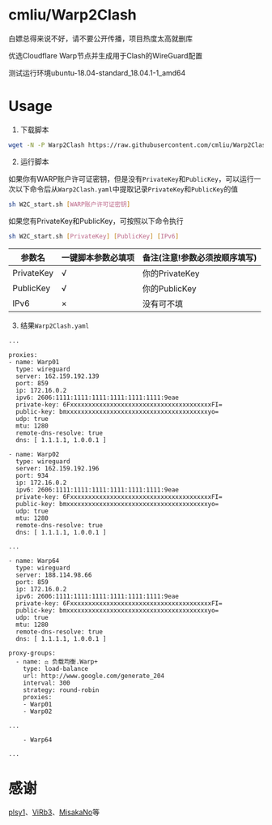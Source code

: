# cmliu/Warp2Clash

白嫖总得来说不好，请不要公开传播，项目热度太高就删库

优选Cloudflare Warp节点并生成用于Clash的WireGuard配置

测试运行环境ubuntu-18.04-standard_18.04.1-1_amd64

# Usage
1. 下载脚本
``` bash
wget -N -P Warp2Clash https://raw.githubusercontent.com/cmliu/Warp2Clash/main/W2C_start.sh && cd Warp2Clash && chmod +x W2C_start.sh
```

2. 运行脚本

如果你有WARP账户许可证密钥，但是没有`PrivateKey`和`PublicKey`，可以运行一次以下命令后从`Warp2Clash.yaml`中提取记录`PrivateKey`和`PublicKey`的值
``` bash
sh W2C_start.sh [WARP账户许可证密钥]
```

如果您有PrivateKey和PublicKey，可按照以下命令执行

``` bash
sh W2C_start.sh [PrivateKey] [PublicKey] [IPv6]
```

| 参数名|  一键脚本参数必填项 | 备注(注意!参数必须按顺序填写)  |
|--------------------------|---------------------------------|-----------------|
| PrivateKey  | √ | 你的PrivateKey |
| PublicKey   | √ | 你的PublicKey |
| IPv6  | × | 没有可不填 |

3. 结果`Warp2Clash.yaml`
```
...

proxies:
- name: Warp01
  type: wireguard
  server: 162.159.192.139
  port: 859
  ip: 172.16.0.2
  ipv6: 2606:1111:1111:1111:1111:1111:1111:9eae
  private-key: 6FxxxxxxxxxxxxxxxxxxxxxxxxxxxxxxxxxxxxxxxFI=
  public-key: bmxxxxxxxxxxxxxxxxxxxxxxxxxxxxxxxxxxxxxxxyo=
  udp: true
  mtu: 1280
  remote-dns-resolve: true
  dns: [ 1.1.1.1, 1.0.0.1 ]

- name: Warp02
  type: wireguard
  server: 162.159.192.196
  port: 934
  ip: 172.16.0.2
  ipv6: 2606:1111:1111:1111:1111:1111:1111:9eae
  private-key: 6FxxxxxxxxxxxxxxxxxxxxxxxxxxxxxxxxxxxxxxxFI=
  public-key: bmxxxxxxxxxxxxxxxxxxxxxxxxxxxxxxxxxxxxxxxyo=
  udp: true
  mtu: 1280
  remote-dns-resolve: true
  dns: [ 1.1.1.1, 1.0.0.1 ]

...

- name: Warp64
  type: wireguard
  server: 188.114.98.66
  port: 859
  ip: 172.16.0.2
  ipv6: 2606:1111:1111:1111:1111:1111:1111:9eae
  private-key: 6FxxxxxxxxxxxxxxxxxxxxxxxxxxxxxxxxxxxxxxxFI=
  public-key: bmxxxxxxxxxxxxxxxxxxxxxxxxxxxxxxxxxxxxxxxyo=
  udp: true
  mtu: 1280
  remote-dns-resolve: true
  dns: [ 1.1.1.1, 1.0.0.1 ]

proxy-groups:
  - name: ⚖️ 负载均衡.Warp+
    type: load-balance
    url: http://www.google.com/generate_204
    interval: 300
    strategy: round-robin
    proxies:
    - Warp01
    - Warp02

...

    - Warp64

...
```


 # 感谢
 [plsy1](https://github.com/plsy1/warp)、[ViRb3](https://github.com/ViRb3/wgcf)、[MisakaNo](https://github.com/Misaka-blog)等
